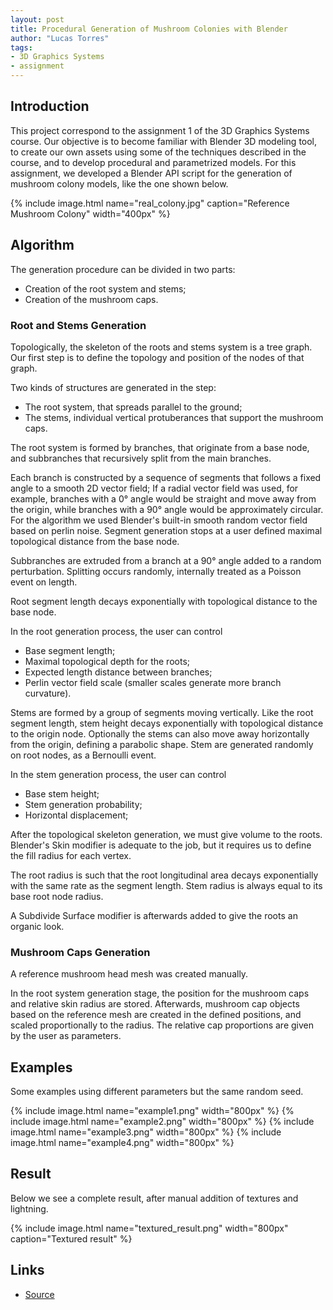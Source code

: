 ```yaml
---
layout: post
title: Procedural Generation of Mushroom Colonies with Blender
author: "Lucas Torres"
tags:
- 3D Graphics Systems
- assignment
---
```


<script type="text/javascript" async
  src="https://cdn.mathjax.org/mathjax/latest/MathJax.js?config=TeX-MML-AM_CHT">
</script>

## Introduction

This project correspond to the assignment 1
of the 3D Graphics Systems course.
Our objective is to become familiar with Blender 3D modeling tool,
to create our own assets using some of the techniques described in the course,
and to develop procedural and parametrized models.
For this assignment, we developed a Blender API script
for the generation of mushroom colony models,
like the one shown below.

{% include image.html name="real_colony.jpg" caption="Reference Mushroom Colony" width="400px" %}

## Algorithm

The generation procedure can be divided in two parts:
* Creation of the root system and stems;
* Creation of the mushroom caps.

### Root and Stems Generation

Topologically, the skeleton of the roots and stems system is a tree graph.
Our first step is to define the topology and position of the nodes of that
graph.

Two kinds of structures are generated in the step:
* The root system, that spreads parallel to the ground;
* The stems, individual vertical protuberances that support the mushroom caps.


The root system is formed by branches, that originate from a base node,
and subbranches that recursively split from the main branches.

Each branch is constructed by a sequence of segments that follows a fixed angle
to a smooth 2D vector field;
If a radial vector field was used, for example,
branches with a 0° angle would be straight and move away from the origin,
while branches with a 90° angle would be approximately circular.
For the algorithm we used Blender's built-in smooth random vector field based on perlin noise.
Segment generation stops at a user defined maximal topological distance from the base node.

Subbranches are extruded from a branch at a 90° angle added to a random perturbation.
Splitting occurs randomly, internally treated as a Poisson event on length.

Root segment length decays exponentially with topological distance to the base node.

In the root generation process, the user can control
* Base segment length;
* Maximal topological depth for the roots;
* Expected length distance between branches;
* Perlin vector field scale (smaller scales generate more branch curvature).

Stems are formed by a group of segments moving vertically.
Like the root segment length, stem height decays
exponentially with topological distance to the origin node.
Optionally the stems can also move away horizontally from the origin,
defining a parabolic shape. Stem are generated randomly on
root nodes, as a Bernoulli event.

In the stem generation process, the user can control
* Base stem height;
* Stem generation probability;
* Horizontal displacement;

After the topological skeleton generation,
we must give volume to the roots.
Blender's Skin modifier is adequate to the job,
but it requires us to define the fill
radius for each vertex.

The root radius is such that
the root longitudinal area decays exponentially with the same rate
as the segment length. Stem radius is always equal to its base root node radius.

A Subdivide Surface modifier is afterwards added to give
the roots an organic look.

### Mushroom Caps Generation

A reference mushroom head mesh was created manually.

In the root system generation stage,
the position for the mushroom caps and relative skin radius are stored.
Afterwards, mushroom cap objects based on the reference mesh are created
in the defined positions, and scaled proportionally to the radius.
The relative cap proportions are given by the user as parameters.

## Examples
Some examples using different parameters but the same random seed.

{% include image.html name="example1.png" width="800px" %}
{% include image.html name="example2.png" width="800px" %}
{% include image.html name="example3.png" width="800px" %}
{% include image.html name="example4.png" width="800px" %}

## Result

Below we see a complete result,
after manual addition of textures and lightning.

{% include image.html name="textured_result.png" width="800px" caption="Textured result" %}

## Links
* [Source](https://example.com)
